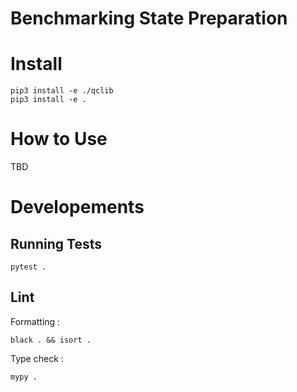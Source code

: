 # Benchmarking State Preparation

# Install

```
pip3 install -e ./qclib
pip3 install -e .
```

# How to Use
TBD

# Developements

## Running Tests

```
pytest . 
```

## Lint

Formatting : 
```
black . && isort .
```

Type check :

```
mypy .
```